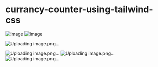 # currancy-counter-using-tailwind-css
![image](https://github.com/zelikhan/currancy-counter-using-tailwind-css/assets/114800813/0d87a342-76aa-483e-82f3-018d37a73ecc)
![image](https://github.com/zelikhan/currancy-counter-using-tailwind-css/assets/114800813/c4210932-17dd-47a3-ac43-058ebc2079f2)




![Uploading image.png…]()



![Uploading image.png…]()
![Uploading image.png…]()
![Uploading image.png…]()
